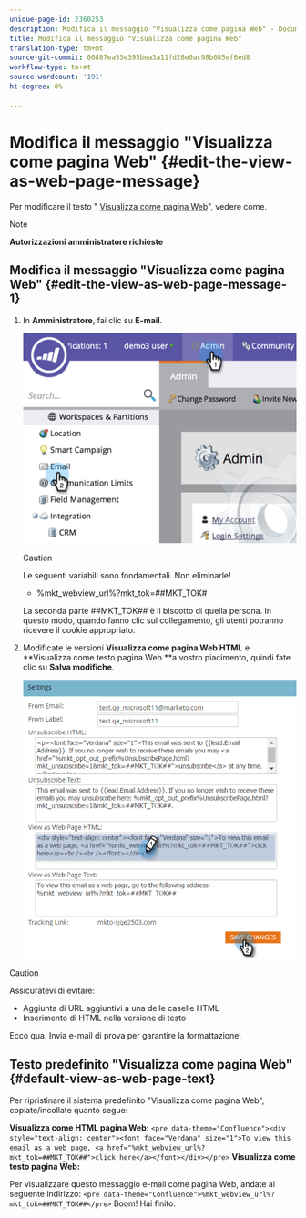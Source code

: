 ```yaml
---
unique-page-id: 2360253
description: Modifica il messaggio "Visualizza come pagina Web" - Documenti Marketo - Documentazione del prodotto
title: Modifica il messaggio "Visualizza come pagina Web"
translation-type: tm+mt
source-git-commit: 00887ea53e395bea3a11fd28e0ac98b085ef6ed8
workflow-type: tm+mt
source-wordcount: '191'
ht-degree: 0%

---
```



# Modifica il messaggio &quot;Visualizza come pagina Web&quot; {#edit-the-view-as-web-page-message}

Per modificare il testo &quot; [Visualizza come pagina Web](../../../product-docs/email-marketing/general/functions-in-the-editor/add-a-view-as-web-page-link-to-an-email.md)&quot;, vedere come.

>[!NOTE]
>
>**Autorizzazioni amministratore richieste**

## Modifica il messaggio &quot;Visualizza come pagina Web&quot; {#edit-the-view-as-web-page-message-1}

1. In **Amministratore**, fai clic su **E-mail**.

   ![](assets/image2014-9-18-17-3a13-3a2.png)

   >[!CAUTION]
   >
   >Le seguenti variabili sono fondamentali. Non eliminarle!
   >
   >    
   >    
   >    * %mkt_webview_url%?mkt_tok=##MKT_TOK#
   >    
   >    
   >La seconda parte ##MKT_TOK## è il biscotto di quella persona. In questo modo, quando fanno clic sul collegamento, gli utenti potranno ricevere il cookie appropriato.

1. Modificate le versioni **Visualizza come pagina Web HTML** e **Visualizza come testo pagina Web **a vostro piacimento, quindi fate clic su **Salva modifiche**.

   ![](assets/image2016-8-26-14-3a40-3a29.png)

>[!CAUTION]
>
>Assicuratevi di evitare:
>
>* Aggiunta di URL aggiuntivi a una delle caselle HTML
>* Inserimento di HTML nella versione di testo

>



Ecco qua. Invia e-mail di prova per garantire la formattazione.

## Testo predefinito &quot;Visualizza come pagina Web&quot; {#default-view-as-web-page-text}

Per ripristinare il sistema predefinito &quot;Visualizza come pagina Web&quot;, copiate/incollate quanto segue:

**Visualizza come HTML pagina Web:**
`<pre data-theme="Confluence"><div style="text-align: center"><font face="Verdana" size="1">To view this email as a web page, <a href="%mkt_webview_url%?mkt_tok=##MKT_TOK##">click here</a></font></div></pre>` **Visualizza come testo pagina Web:**

Per visualizzare questo messaggio e-mail come pagina Web, andate al seguente indirizzo:
`<pre data-theme="Confluence">%mkt_webview_url%?mkt_tok=##MKT_TOK##</pre>` Boom! Hai finito.
